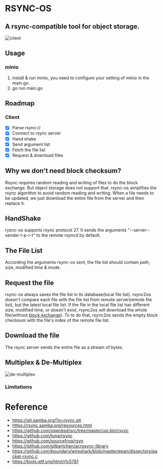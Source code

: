 # RSYNC-OS
## A rsync-compatible tool for object storage.

![client](https://raw.githubusercontent.com/kaiakz/rsync-os/master/docs/client.jpg)

## Usage
### minio
1. install & run minio, you need to configure your setting of minio in the main.go.
2. go run main.go

## Roadmap
### Client
- [x] Parse rsync://
- [x] Connect to rsync server
- [x] Hand shake
- [x] Send argument list
- [x] Fetch the file list
- [x] Request & download files

## Why we don't need block checksum?
Rsync requires random reading and writing of files to do the block exchange. But object storage does not support that.
rsync-os simplifies the rsync algorithm to avoid random reading and writing. When a file needs to be updated, we just download the entire file from the server and then replace it.

## HandShake
rysnc-os supports rsync protocol 27. 
It sends the arguments "--server--sender-l-p-r-t" to the remote rsyncd by default.

## The File List
According the arguments rsync-os sent, the file list should contain path, size, modified time & mode. 
 
## Request the file
rsync-os always saves the file list in its database(local file list). rsync2os doesn't compare each file with the file list from remote server(remote file list), but the latest local file list. If the file in the local file list has different size, modified time, or doesn't exist, rsync2os will download the whole file(without [block exchange](https://github.com/kristapsdz/openrsync#block-exchange)). To to do that, rsync2os sends the empty block checksum with the file's index of the remote file list. 

## Download the file
The rsync server sends the entire file as a stream of bytes.

## Multiplex & De-Multiplex
![de-multiplex](https://raw.githubusercontent.com/kaiakz/rsync-os/master/docs/demux.jpg)

### Limitations

# Reference
* https://git.samba.org/?p=rsync.git
* https://rsync.samba.org/resources.html
* https://github.com/openbsd/src/tree/master/usr.bin/rsync
* https://github.com/tuna/rsync
* https://github.com/sourcefrog/rsyn
* https://github.com/gilbertchen/acrosync-library
* https://github.com/boundary/wireshark/blob/master/epan/dissectors/packet-rsync.c
* https://tools.ietf.org/html/rfc5781